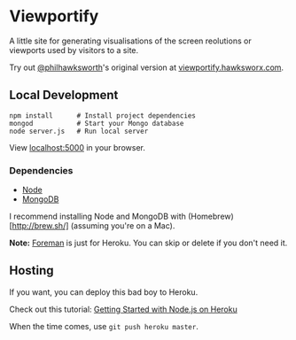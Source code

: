 # Viewportify

A little site for generating visualisations of the screen reolutions or
viewports used by visitors to a site.

Try out [@philhawksworth](https://github.com/philhawksworth)'s original
version at [viewportify.hawksworx.com](http://viewportify.hawksworx.com).

## Local Development

```
npm install      # Install project dependencies
mongod           # Start your Mongo database
node server.js   # Run local server
```

View [localhost:5000](http://localhost:5000/) in your browser.

### Dependencies

- [Node](https://nodejs.org/)
- [MongoDB](https://www.mongodb.org/)

I recommend installing Node and MongoDB with (Homebrew)[http://brew.sh/]
(assuming you're on a Mac).

**Note:** [Foreman](http://ddollar.github.io/foreman/) is just for Heroku. You
can skip or delete if you don't need it.

## Hosting

If you want, you can deploy this bad boy to Heroku.

Check out this tutorial: [Getting Started with Node.js on Heroku](https://devcenter.heroku.com/articles/getting-started-with-nodejs)

When the time comes, use `git push heroku master`.

